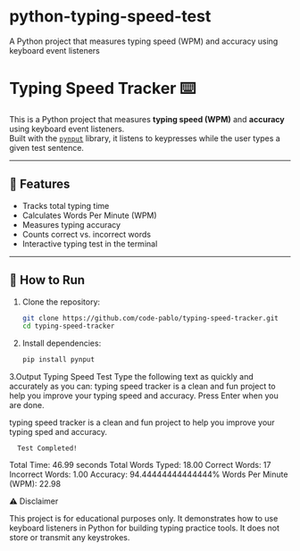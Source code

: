 # python-typing-speed-test
A Python project that measures typing speed (WPM) and accuracy using keyboard event listeners

# Typing Speed Tracker ⌨️

This is a Python project that measures **typing speed (WPM)** and **accuracy** using keyboard event listeners.  
Built with the [`pynput`](https://pypi.org/project/pynput/) library, it listens to keypresses while the user types a given test sentence.

---


## 📌 Features
- Tracks total typing time
- Calculates Words Per Minute (WPM)
- Measures typing accuracy
- Counts correct vs. incorrect words
- Interactive typing test in the terminal

---

## 🚀 How to Run

1. Clone the repository:
   ```bash
   git clone https://github.com/code-pablo/typing-speed-tracker.git
   cd typing-speed-tracker

2. Install dependencies:
    ```bash
    pip install pynput

3.Output
   Typing Speed Test
   Type the following text as quickly and accurately as you can:
   typing speed tracker is a clean and fun project  to help you improve your typing speed and accuracy.
   Press Enter when you are done.
   
   typing speed tracker is a clean and fun project  to help you improve your typing sped and accuracy.

      Test Completed!
   Total Time: 46.99 seconds
   Total Words Typed: 18.00
   Correct Words: 17
   Incorrect Words: 1.00
   Accuracy: 94.44444444444444%
   Words Per Minute (WPM): 22.98


⚠️ Disclaimer

This project is for educational purposes only.
It demonstrates how to use keyboard listeners in Python for building typing practice tools. It does not store or transmit any keystrokes.


   
   
   
   





